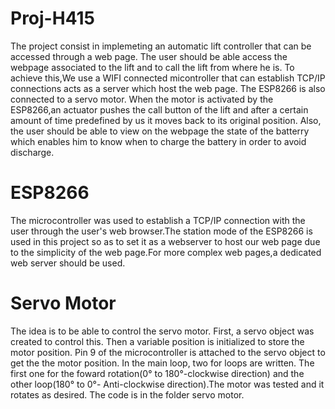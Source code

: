# Proj-H415
The project consist in implemeting an automatic lift controller that can be accessed through a web page. The user should be able access the webpage associated to the lift and to call the lift from where he is. To achieve this,We use a WIFI connected micontroller that can establish TCP/IP connections acts as a server which host the web page. The ESP8266 is also connected to a servo motor. When the motor is activated by the ESP8266,an actuator pushes the call button of the lift and after a certain amount of time predefined by us it moves back to its original position.  Also, the user should be able to view on the webpage the state of the batterry which enables him to know when to charge the battery in order to avoid discharge.

# ESP8266
The microcontroller was used to establish a TCP/IP connection with the user through the user's web browser.The station mode of the ESP8266 is used in this project so as to set it as a webserver to host our web page due to the simplicity of the web page.For more complex web pages,a dedicated web server should be used.


# Servo Motor
The idea is to be able to control the servo motor. First, a servo object was created to control this. Then a variable position is initialized to store the motor position. Pin 9 of the microcontroller is attached to the servo object to get the the motor position. In the main loop, two for loops are written. The first one for the foward rotation(0° to 180°-clockwise direction) and the other loop(180° to 0°- Anti-clockwise direction).The motor was tested and it rotates as desired. The code is in the folder servo motor. 




 
